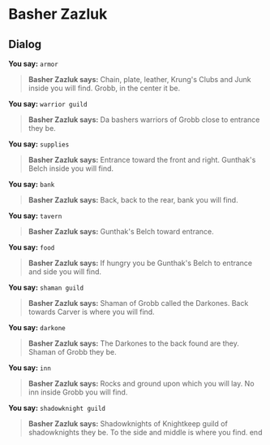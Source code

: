 # Basher Zazluk


## Dialog

**You say:** `armor`



>**Basher Zazluk says:** Chain, plate, leather, Krung's Clubs and Junk inside you will find.  Grobb, in the center it be.

**You say:** `warrior guild`



>**Basher Zazluk says:** Da bashers warriors of Grobb close to entrance they be.

**You say:** `supplies`



>**Basher Zazluk says:** Entrance toward the front and right.  Gunthak's Belch inside you will find.

**You say:** `bank`



>**Basher Zazluk says:** Back, back to the rear, bank you will find.

**You say:** `tavern`



>**Basher Zazluk says:** Gunthak's Belch toward entrance.

**You say:** `food`



>**Basher Zazluk says:** If hungry you be Gunthak's Belch to entrance and side you will find.

**You say:** `shaman guild`



>**Basher Zazluk says:** Shaman of Grobb called the Darkones.  Back towards Carver is where you will find.

**You say:** `darkone`



>**Basher Zazluk says:** The Darkones to the back found are they.  Shaman of Grobb they be.

**You say:** `inn`



>**Basher Zazluk says:** Rocks and ground upon which you will lay.  No inn inside Grobb you will find.

**You say:** `shadowknight guild`



>**Basher Zazluk says:** Shadowknights of Knightkeep guild of shadowknights they be.  To the side and middle is where you find.
end